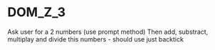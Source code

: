 # DOM_Z_3

Ask user for a 2 numbers (use prompt method)
Then add, substract, multiplay and divide this numbers - should use just backtick

